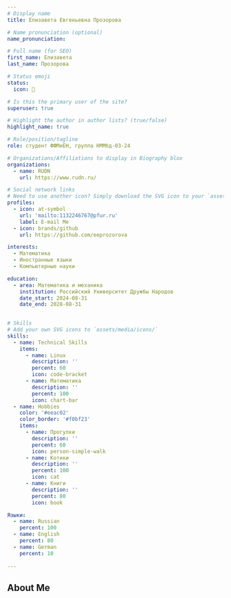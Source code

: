 ```yaml
---
# Display name
title: Елизавета Евгеньевна Прозорова

# Name pronunciation (optional)
name_pronunciation: 

# Full name (for SEO)
first_name: Елизавета
last_name: Прозорова

# Status emoji
status:
  icon: 🍒

# Is this the primary user of the site?
superuser: true

# Highlight the author in author lists? (true/false)
highlight_name: true

# Role/position/tagline
role: студент ФФМиЕН, группа НММбд-03-24

# Organizations/Affiliations to display in Biography blox
organizations:
  - name: RUDN
    url: https://www.rudn.ru/

# Social network links
# Need to use another icon? Simply download the SVG icon to your `assets/media/icons/` folder.
profiles:
  - icon: at-symbol
    url: 'mailto:1132246767@pfur.ru'
    label: E-mail Me
  - icon: brands/github
    url: https://github.com/eeprozorova

interests:
  - Математика
  - Иностранные языки
  - Компьютерные науки

education:
  - area: Математика и механика
    institution: Российский Университет Дружбы Народов
    date_start: 2024-08-31
    date_end: 2028-08-31
    

# Skills
# Add your own SVG icons to `assets/media/icons/`
skills:
  - name: Technical Skills
    items:
      - name: Linux 
        description: ''
        percent: 60
        icon: code-bracket
      - name: Математика
        description: ''
        percent: 100
        icon: chart-bar
  - name: Hobbies
    color: '#eeac02'
    color_border: '#f0bf23'
    items:
      - name: Прогулки
        description: ''
        percent: 60
        icon: person-simple-walk
      - name: Котики
        description: ''
        percent: 100
        icon: cat
      - name: Книги
        description: ''
        percent: 80
        icon: book

Языки:
  - name: Russian
    percent: 100
  - name: English
    percent: 80
  - name: German
    percent: 10
    
---
```


## About Me
 
